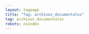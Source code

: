 ```yaml
---
layout: tagpage
title: "Tag: archivos_documentales"
tag: archivos_documentales
robots: noindex
---
```

